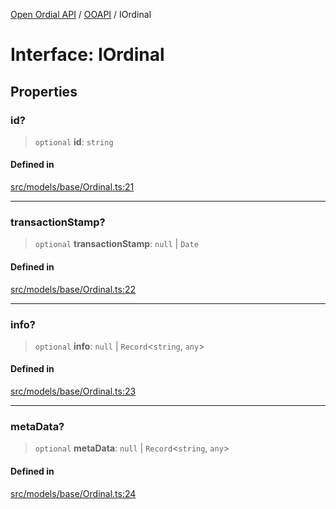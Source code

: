 [Open Ordial API](../../README.md) / [OOAPI](../README.md) / IOrdinal

# Interface: IOrdinal

## Properties

### id?

> `optional` **id**: `string`

#### Defined in

[src/models/base/Ordinal.ts:21](https://github.com/open-ordinal/open-ordinal-api/blob/e5d3b68402ab6ae1542219b48b6d5e3ee2104984/src/models/base/Ordinal.ts#L21)

***

### transactionStamp?

> `optional` **transactionStamp**: `null` \| `Date`

#### Defined in

[src/models/base/Ordinal.ts:22](https://github.com/open-ordinal/open-ordinal-api/blob/e5d3b68402ab6ae1542219b48b6d5e3ee2104984/src/models/base/Ordinal.ts#L22)

***

### info?

> `optional` **info**: `null` \| `Record`\<`string`, `any`\>

#### Defined in

[src/models/base/Ordinal.ts:23](https://github.com/open-ordinal/open-ordinal-api/blob/e5d3b68402ab6ae1542219b48b6d5e3ee2104984/src/models/base/Ordinal.ts#L23)

***

### metaData?

> `optional` **metaData**: `null` \| `Record`\<`string`, `any`\>

#### Defined in

[src/models/base/Ordinal.ts:24](https://github.com/open-ordinal/open-ordinal-api/blob/e5d3b68402ab6ae1542219b48b6d5e3ee2104984/src/models/base/Ordinal.ts#L24)
